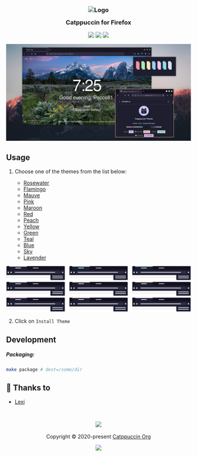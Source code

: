 <h3 align="center">
	<img src="https://raw.githubusercontent.com/catppuccin/catppuccin/dev/assets/logos/exports/1544x1544_circle.png" width="100" alt="Logo"/><br/>
	<img src="https://raw.githubusercontent.com/catppuccin/catppuccin/dev/assets/misc/transparent.png" height="30" width="0px"/>
	Catppuccin for Firefox
	<img src="https://raw.githubusercontent.com/catppuccin/catppuccin/dev/assets/misc/transparent.png" height="30" width="0px"/>
</h3>

<p align="center">
    <a href="https://github.com/catppuccin/firefox/stargazers"><img src="https://img.shields.io/github/stars/catppuccin/firefox?colorA=1e1e28&colorB=c9cbff&style=for-the-badge&logo=starship style=for-the-badge"></a>
    <a href="https://github.com/catppuccin/firefox/issues"><img src="https://img.shields.io/github/issues/catppuccin/firefox?colorA=1e1e28&colorB=f7be95&style=for-the-badge"></a>
    <a href="https://github.com/catppuccin/firefox/contributors"><img src="https://img.shields.io/github/contributors/catppuccin/firefox?colorA=1e1e28&colorB=b1e1a6&style=for-the-badge"></a>
</p>

<p align="center">
  <img src="assets/preview.png"/>
</p>

## Usage

1. Choose one of the themes from the list below:

    - [Rosewater](https://addons.mozilla.org/en-US/firefox/addon/catppuccin-dark-rosewater/)
    - [Flamingo](https://addons.mozilla.org/en-US/firefox/addon/catppuccin-dark-flamingo/)
    - [Mauve](https://addons.mozilla.org/en-US/firefox/addon/catppuccin-dark-mauve/)
    - [Pink](https://addons.mozilla.org/en-US/firefox/addon/catppuccin-dark-pink/)
    - [Maroon](https://addons.mozilla.org/en-US/firefox/addon/catppuccin-dark-maroon/)
    - [Red](https://addons.mozilla.org/en-US/firefox/addon/catppuccin-dark-red/)
    - [Peach](https://addons.mozilla.org/en-US/firefox/addon/catppuccin-dark-peach/)
    - [Yellow](https://addons.mozilla.org/en-US/firefox/addon/catppuccin-dark-yellow/)
    - [Green](https://addons.mozilla.org/en-US/firefox/addon/catppuccin-dark-green/)
    - [Teal](https://addons.mozilla.org/en-US/firefox/addon/catppuccin-dark-teal/)
    - [Blue](https://addons.mozilla.org/en-US/firefox/addon/catppuccin-dark-blue/)
    - [Sky](https://addons.mozilla.org/en-US/firefox/addon/catppuccin-dark-sky/)
    - [Lavender](https://addons.mozilla.org/en-US/firefox/addon/catppuccin-dark-lavender/)

<p align="center">
  <img src="assets/accents.png"/>
</p>

2. Click on `Install Theme`

## Development

##### Packaging:

```bash
make package # dest=/some/dir
```

## 💝 Thanks to

-   [Lexi](https://github.com/ShyyLexi)

&nbsp;

<p align="center"><img src="https://raw.githubusercontent.com/catppuccin/catppuccin/dev/assets/footers/gray0_ctp_on_line.svg?sanitize=true" /></p>
<p align="center">Copyright &copy; 2020-present <a href="https://github.com/catppuccin" target="_blank">Catppuccin Org</a>
<p align="center"><a href="https://github.com/catppuccin/catppuccin/blob/main/LICENSE"><img src="https://img.shields.io/static/v1.svg?style=for-the-badge&label=License&message=MIT&logoColor=d9e0ee&colorA=302d41&colorB=c9cbff"/></a></p>
